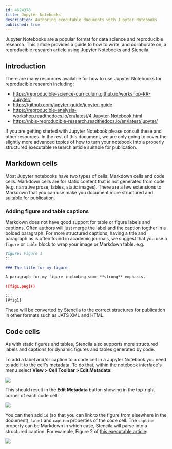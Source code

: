 ```yaml
---
id: 4624378
title: Jupyter Notebooks
description: Authoring executable documents with Jupyter Notebooks
published: true
---
```


Jupyter Notebooks are a popular format for data science and reproducible research. This article provides a guide to how to write, and collaborate on, a reproducible research article using Jupyter Notebooks and Stencila.

## Introduction

There are many resources available for how to use Jupyter Notebooks for reproducible research including:

- https://reproducible-science-curriculum.github.io/workshop-RR-Jupyter/
- https://github.com/jupyter-guide/jupyter-guide
- https://reproducible-analysis-workshop.readthedocs.io/en/latest/4.Jupyter-Notebook.html
- https://nbis-reproducible-research.readthedocs.io/en/latest/jupyter/

If you are getting started with Jupyter Notebook please consult these and other resources. In the rest of this document, we are only going to cover the slightly more advanced topics of how to turn your notebook into a properly structured executable research article suitable for publication.

## Markdown cells

Most Jupyter notebooks have two types of cells: Markdown cells and code cells. Markdown cells are for static content that is not generated from code (e.g. narrative prose, tables, static images). There are a few extensions to Markdown that you can use make you document more structured and suitable for publication.

### Adding figure and table captions

Markdown does not have good support for table or figure labels and captions. Often authors will just merge the label and the caption togther in a bolded paragraph. For more structured captions, having a title and paragraph as is often found in academic journals, we suggest that you use a `figure` or `table` block to wrap your image or Markdown table. e.g.

```md
figure: Figure 1
:::

### The title for my figure

A paragraph for my figure including some **strong** emphasis.

![fig1.png]()

:::
{#fig1}
```

These will be converted by Stencila to the correct structures for publication in other formats such as JATS XML and HTML.

## Code cells

As with static figures and tables, Stencila also supports more structured labels and captions for dynamic figures and tables generated by code.

To add a label and/or caption to a code cell in a Jupyter Notebook you need to add it to the cell's metadata. To do that, within the notebook interface's menu select **View > Cell Toolbar > Edit Metadata**:

![](https://github.com/stencila/stencila/raw/master/help/formats/jupyter-cell-toolbar-edit-metadata.png)

This should result in the **Edit Metadata** button showing in the top-right corner of each code cell:

![](https://github.com/stencila/stencila/raw/master/help/formats/jupyter-cell-edit-metadata-button.png)

You can then add `id` (so that you can link to the figure from elsewhere in the document), `label` and `caption` properties of the code cell. The `caption` property can be Markdown in which case, Stencila will parse into a structured caption. For example, Figure 2 of [this executable article](https://elife.stencila.io/article-57067/#fig2):

![](https://github.com/stencila/stencila/raw/master/help/formats/jupyter-cell-edit-metadata-dialog.png)
